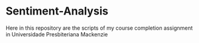 # Sentiment-Analysis
Here in this repository are the scripts of my course completion assignment in Universidade Presbiteriana Mackenzie
